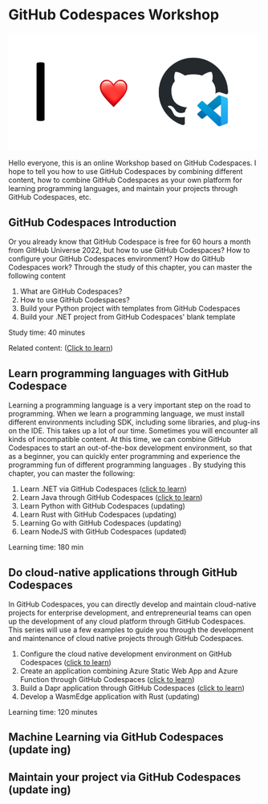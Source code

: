 # **GitHub Codespaces Workshop**

<div style="text-align:center">
<img src="./imgs/logo.png"/>
</div>

Hello everyone, this is an online Workshop based on GitHub Codespaces. I hope to tell you how to use GitHub Codespaces by combining different content, how to combine GitHub Codespaces as your own platform for learning programming languages, and maintain your projects through GitHub Codespaces, etc.

## **GitHub Codespaces Introduction**

Or you already know that GitHub Codespace is free for 60 hours a month from GitHub Universe 2022, but how to use GitHub Codespaces? How to configure your GitHub Codespaces environment? How do GitHub Codespaces work?
Through the study of this chapter, you can master the following content

1. What are GitHub Codespaces?
2. How to use GitHub Codespaces?
3. Build your Python project with templates from GitHub Codespaces
4. Build your .NET project from GitHub Codespaces' blank template

Study time: 40 minutes

Related content: (<a href="./00.Introduction.md">Click to learn</a>)

## **Learn programming languages with GitHub Codespace**

Learning a programming language is a very important step on the road to programming. When we learn a programming language, we must install different environments including SDK, including some libraries, and plug-ins on the IDE. This takes up a lot of our time. Sometimes you will encounter all kinds of incompatible content. At this time, we can combine GitHub Codespaces to start an out-of-the-box development environment, so that as a beginner, you can quickly enter programming and experience the programming fun of different programming languages . By studying this chapter, you can master the following:

1. Learn .NET via GitHub Codespaces (<a href="./01.LearnCSharp.md">click to learn</a>)
2. Learn Java through GitHub Codespaces (<a href="./01.LearnJava.md">click to learn</a>)
3. Learn Python with GitHub Codespaces (updating)
4. Learn Rust with GitHub Codespaces (updating)
5. Learning Go with GitHub Codespaces (updating)
6. Learn NodeJS with GitHub Codespaces (updated)

Learning time: 180 min

## **Do cloud-native applications through GitHub Codespaces**

In GitHub Codespaces, you can directly develop and maintain cloud-native projects for enterprise development, and entrepreneurial teams can open up the development of any cloud platform through GitHub Codespaces. This series will use a few examples to guide you through the development and maintenance of cloud native projects through GitHub Codespaces.

1. Configure the cloud native development environment on GitHub Codespaces (<a href="./02.CloudNativeEnv.md">click to learn</a>)
2. Create an application combining Azure Static Web App and Azure Function through GitHub Codespaces (<a href="./02.CloudNativeInAzure.md">click to learn</a>)
3. Build a Dapr application through GitHub Codespaces (<a href="./02.CloudNativeInDapr.md">click to learn</a>)
4. Develop a WasmEdge application with Rust (updating)

Learning time: 120 minutes

## **Machine Learning via GitHub Codespaces (update ing)**
## **Maintain your project via GitHub Codespaces (update ing)**